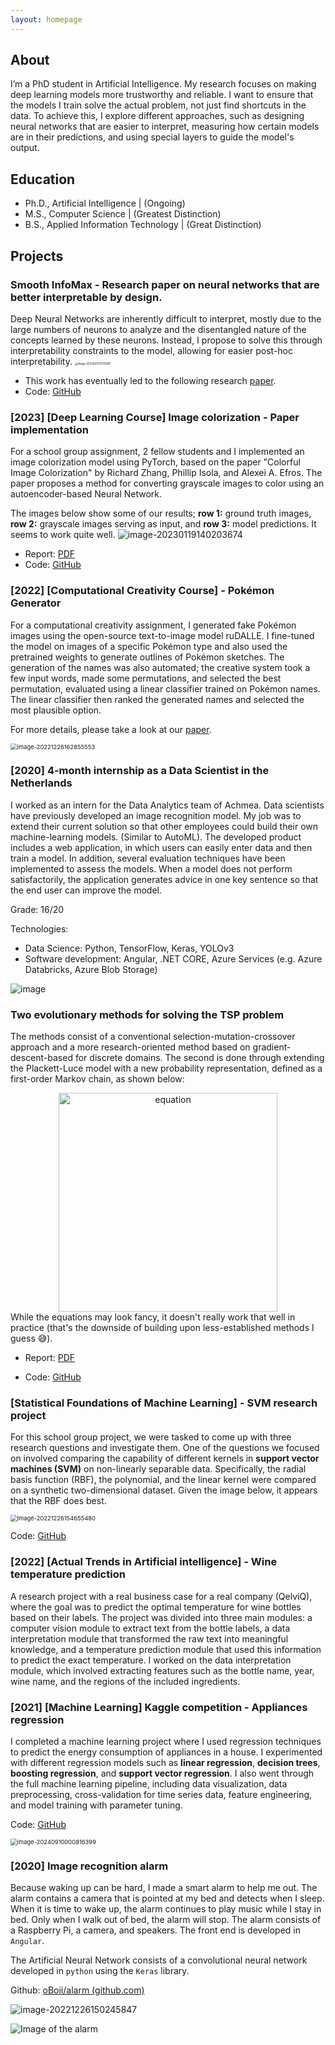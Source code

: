 ```yaml
---
layout: homepage
---
```


## About
I’m a PhD student in Artificial Intelligence. My research focuses on making deep learning models more trustworthy and reliable. I want to ensure that the models I train solve the actual problem, not just find shortcuts in the data. To achieve this, I explore different approaches, such as designing neural networks that are easier to interpret, measuring how certain models are in their predictions, and using special layers to guide the model's output.

## Education
- Ph.D., Artificial Intelligence |	(Ongoing)
- M.S., Computer Science |	(Greatest Distinction)
- B.S., Applied Information Technology |	(Great Distinction)


## Projects

### Smooth InfoMax - Research paper on neural networks that are better interpretable by design.
Deep Neural Networks are inherently difficult to interpret, mostly due to the large numbers of neurons to analyze and the disentangled nature of the concepts learned by these neurons. Instead, I propose to solve this through interpretability constraints to the model, allowing for easier post-hoc interpretability. 
<img src="https://github.com/fdenoodt/Smooth-InfoMax/raw/main/assets/image-20230613111315897.png" alt="image-20230613111315897" style="zoom:30%;" />
- This work has eventually led to the following research [paper](https://arxiv.org/abs/2408.12936).
- Code: [GitHub](https://github.com/fdenoodt/Smooth-InfoMax)

### [2023] [Deep Learning Course] Image colorization - Paper implementation
For a school group assignment, 2 fellow students and I implemented an image colorization model using PyTorch, based on the paper "Colorful Image Colorization" by Richard Zhang, Phillip Isola, and Alexei A. Efros. The paper proposes a method for converting grayscale images to color using an autoencoder-based Neural Network.

The images below show some of our results; **row 1:** ground truth images, **row 2:** grayscale images serving as input, and **row 3:** model predictions. It seems to work quite well.
![image-20230119140203674](assets/image-20230119140203674.png)
- Report: [PDF](https://github.com/WardGauderis/Image-Colourisation/blob/main/report.pdf)
- Code: [GitHub](https://github.com/WardGauderis/Image-Colourisation)

### [2022] [Computational Creativity Course] - Pokémon Generator

For a computational creativity assignment, I generated fake Pokémon images using the open-source text-to-image model ruDALLE. I fine-tuned the model on images of a specific Pokémon type and also used the pretrained weights to generate outlines of Pokémon sketches. The generation of the names was also automated; the creative system took a few input words, made some permutations, and selected the best permutation, evaluated using a linear classifier trained on Pokémon names. The linear classifier then ranked the generated names and selected the most plausible option.

For more details, please take a look at our [paper](./pokemon_character_design.pdf).

<img src="assets/image-20221226162855553.png" alt="image-20221226162855553" style="zoom:67%;" />

### [2020] 4-month internship as a Data Scientist in the Netherlands

I worked as an intern for the Data Analytics team of Achmea. Data scientists have previously developed an image recognition model. My job was to extend their current solution so that other employees could build their own machine-learning models. (Similar to AutoML). The developed product includes a web application, in which users can easily enter data and then train a model. In addition, several evaluation techniques have been implemented to assess the models. When a model does not perform satisfactorily, the application generates advice in one key sentence so that the end user can improve the model.

Grade: 16/20

Technologies:

- Data Science: Python, TensorFlow, Keras, YOLOv3
- Software development: Angular, .NET CORE, Azure Services (e.g. Azure Databricks, Azure Blob Storage)

![image](assets/stack.png)


### Two evolutionary methods for solving the TSP problem 
The methods consist of a conventional selection-mutation-crossover approach and a more research-oriented method based on gradient-descent-based for discrete domains. The second is done through extending the Plackett-Luce model with a new probability representation, defined as a first-order Markov chain, as shown below:
  <div style="text-align: center;">
    <img src="assets/image-20240910204235783.png" alt="equation" width="350"/>
  </div>
  While the equations may look fancy, it doesn't really work that well in practice (that's the downside of building upon less-established methods I guess 😅).
  
  - Report: [PDF](https://github.com/fdenoodt/evolution-assignment-2023-indiv/blob/main/text_indiv/r0698535_final.pdf)
  
  - Code: [GitHub](https://github.com/fdenoodt/evolution-assignment-2023-indiv)


### [Statistical Foundations of Machine Learning] - SVM research project

For this school group project, we were tasked to come up with three research questions and investigate them. One of the questions we focused on involved comparing the capability of different kernels in **support vector machines (SVM)** on non-linearly separable data. Specifically, the radial basis function (RBF), the polynomial, and the linear kernel were compared on a synthetic two-dimensional dataset. Given the image below, it appears that the RBF does best.

<img src="assets/image-20221226154655480.png" alt="image-20221226154655480" style="zoom:67%;" />

Code: [GitHub](https://github.com/WardGauderis/SFML)



### [2022]  [Actual Trends in Artificial intelligence] - Wine temperature prediction

A research project with a real business case for a real company (QelviQ), where the goal was to predict the optimal temperature for wine bottles based on their labels. The project was divided into three main modules: a computer vision module to extract text from the bottle labels, a data interpretation module that transformed the raw text into meaningful knowledge, and a temperature prediction module that used this information to predict the exact temperature. I worked on the data interpretation module, which involved extracting features such as the bottle name, year, wine name, and the regions of the included ingredients.


### [2021] [Machine Learning] Kaggle competition - Appliances regression

I completed a machine learning project where I used regression techniques to predict the energy consumption of appliances in a house. I experimented with different regression models such as **linear regression**, **decision trees**, **boosting regression**, and **support vector regression**. I also went through the full machine learning pipeline, including data visualization, data preprocessing, cross-validation for time series data, feature engineering, and model training with parameter tuning. 

Code: [GitHub](https://github.com/fdenoodt/machine-learning-challenge/blob/master/PROJECT.ipynb)

<img src="assets/image-20240910000816399.png" alt="image-20240910000816399" style="zoom:67%;" />

### [2020] Image recognition alarm

Because waking up can be hard, I made a smart alarm to help me out. The alarm contains a camera that is pointed at my bed and detects when I sleep. When it is time to wake up, the alarm continues to play music while I stay in bed. Only when I walk out of bed, the alarm will stop. The alarm consists of a Raspberry Pi, a camera, and speakers. The front end is developed in `Angular`.

The Artificial Neural Network consists of a convolutional neural network developed in `python` using the `Keras` library.  

Github: [oBoii/alarm (github.com)](https://github.com/oBoii/alarm)

![image-20221226150245847](assets/image-20221226150245847.png)

![Image of the alarm](https://raw.githubusercontent.com/oBoii/alarm/master/readme/image-20200822155035922.png)


